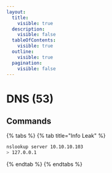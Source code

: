 ```yaml
---
layout:
  title:
    visible: true
  description:
    visible: false
  tableOfContents:
    visible: true
  outline:
    visible: true
  pagination:
    visible: false
---
```


# DNS (53)

## Commands

{% tabs %}
{% tab title="Info Leak" %}
```bash
nslookup server 10.10.10.103
> 127.0.0.1
```
{% endtab %}
{% endtabs %}
